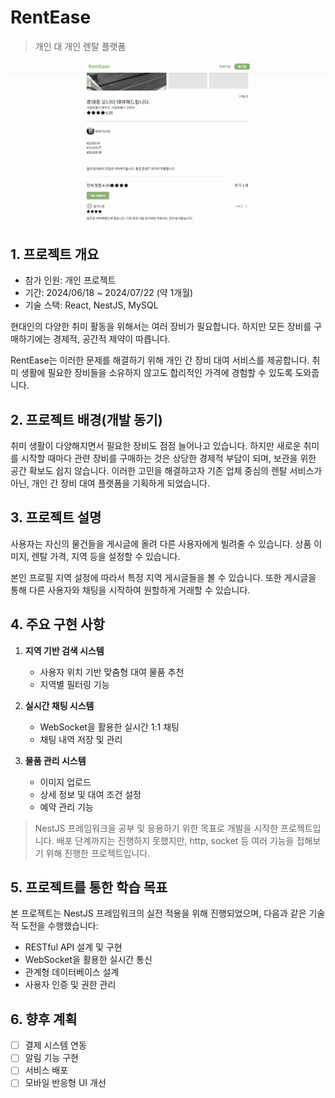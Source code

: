 # RentEase

> 개인 대 개인 렌탈 플랫폼

![intro-img](https://github.com/1Dohyeon/RentEase/blob/main/imgs/intro-img.png?raw=true)

## 1. 프로젝트 개요

-   참가 인원: 개인 프로젝트
-   기간: 2024/06/18 ~ 2024/07/22 (약 1개월)
-   기술 스택: React, NestJS, MySQL

현대인의 다양한 취미 활동을 위해서는 여러 장비가 필요합니다. 하지만 모든 장비를 구매하기에는 경제적, 공간적 제약이 따릅니다.

RentEase는 이러한 문제를 해결하기 위해 개인 간 장비 대여 서비스를 제공합니다. 취미 생활에 필요한 장비들을 소유하지 않고도 합리적인 가격에 경험할 수 있도록 도와줍니다.

## 2. 프로젝트 배경(개발 동기)

취미 생활이 다양해지면서 필요한 장비도 점점 늘어나고 있습니다. 하지만 새로운 취미를 시작할 때마다 관련 장비를 구매하는 것은 상당한 경제적 부담이 되며, 보관을 위한 공간 확보도 쉽지 않습니다. 이러한 고민을 해결하고자 기존 업체 중심의 렌탈 서비스가 아닌, 개인 간 장비 대여 플랫폼을 기획하게 되었습니다.

## 3. 프로젝트 설명

사용자는 자신의 물건들을 게시글에 올려 다른 사용자에게 빌려줄 수 있습니다. 상품 이미지, 렌탈 가격, 지역 등을 설정할 수 있습니다.

본인 프로필 지역 설정에 따라서 특정 지역 게시글들을 볼 수 있습니다. 또한 게시글을 통해 다른 사용자와 채팅을 시작하여 원할하게 거래할 수 있습니다.

## 4. 주요 구현 사항

1. **지역 기반 검색 시스템**

    - 사용자 위치 기반 맞춤형 대여 물품 추천
    - 지역별 필터링 기능

2. **실시간 채팅 시스템**

    - WebSocket을 활용한 실시간 1:1 채팅
    - 채팅 내역 저장 및 관리

3. **물품 관리 시스템**
    - 이미지 업로드
    - 상세 정보 및 대여 조건 설정
    - 예약 관리 기능

> NestJS 프레임워크을 공부 및 응용하기 위한 목표로 개발을 시작한 프로젝트입니다. 배포 단계까지는 진행하지 못했지만, http, socket 등 여러 기능을 접해보기 위해 진행한 프로젝트입니다.

## 5. 프로젝트를 통한 학습 목표

본 프로젝트는 NestJS 프레임워크의 실전 적용을 위해 진행되었으며, 다음과 같은 기술적 도전을 수행했습니다:

-   RESTful API 설계 및 구현
-   WebSocket을 활용한 실시간 통신
-   관계형 데이터베이스 설계
-   사용자 인증 및 권한 관리

## 6. 향후 계획

-   [ ] 결제 시스템 연동
-   [ ] 알림 기능 구현
-   [ ] 서비스 배포
-   [ ] 모바일 반응형 UI 개선
